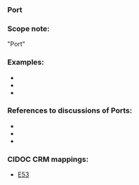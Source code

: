 
### Port 

###  Scope note: 
"Port" 

### Examples: 

* 
* 
* 

### References to discussions of Ports:

* 

* 

* 

### CIDOC CRM mappings: 

* [E53](http://www.cidoc-crm.org/Entity/e53-place/version-6.2.2)
